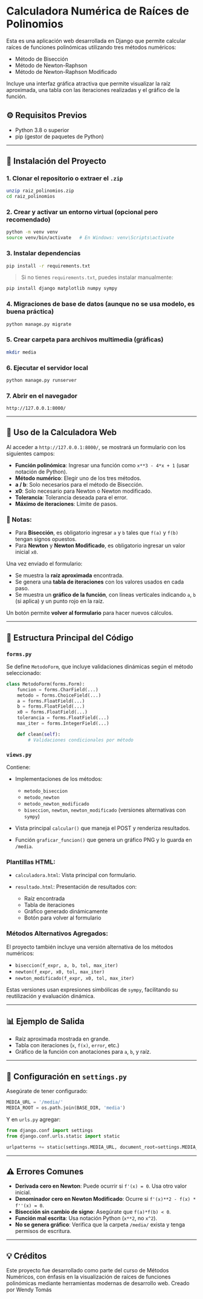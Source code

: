 # Calculadora Numérica de Raíces de Polinomios

Esta es una aplicación web desarrollada en Django que permite calcular raíces de funciones polinómicas utilizando tres métodos numéricos:

* Método de Bisección
* Método de Newton-Raphson
* Método de Newton-Raphson Modificado

Incluye una interfaz gráfica atractiva que permite visualizar la raíz aproximada, una tabla con las iteraciones realizadas y el gráfico de la función.


## ⚙️ Requisitos Previos

* Python 3.8 o superior
* pip (gestor de paquetes de Python)

---

## 🚀 Instalación del Proyecto

### 1. Clonar el repositorio o extraer el `.zip`

```bash
unzip raiz_polinomios.zip
cd raiz_polinomios
```

### 2. Crear y activar un entorno virtual (opcional pero recomendado)

```bash
python -m venv venv
source venv/bin/activate   # En Windows: venv\Scripts\activate
```

### 3. Instalar dependencias

```bash
pip install -r requirements.txt
```

> Si no tienes `requirements.txt`, puedes instalar manualmente:

```bash
pip install django matplotlib numpy sympy
```

### 4. Migraciones de base de datos (aunque no se usa modelo, es buena práctica)

```bash
python manage.py migrate
```

### 5. Crear carpeta para archivos multimedia (gráficas)

```bash
mkdir media
```

### 6. Ejecutar el servidor local

```bash
python manage.py runserver
```

### 7. Abrir en el navegador

```
http://127.0.0.1:8000/
```

---

## 🧠 Uso de la Calculadora Web

Al acceder a `http://127.0.0.1:8000/`, se mostrará un formulario con los siguientes campos:

* **Función polinómica**: Ingresar una función como `x**3 - 4*x + 1` (usar notación de Python).
* **Método numérico**: Elegir uno de los tres métodos.
* **a / b**: Solo necesarios para el método de Bisección.
* **x0**: Solo necesario para Newton o Newton modificado.
* **Tolerancia**: Tolerancia deseada para el error.
* **Máximo de iteraciones**: Límite de pasos.

### 📌 Notas:

* Para **Bisección**, es obligatorio ingresar `a` y `b` tales que `f(a)` y `f(b)` tengan signos opuestos.
* Para **Newton** y **Newton Modificado**, es obligatorio ingresar un valor inicial `x0`.

Una vez enviado el formulario:

* Se muestra la **raíz aproximada** encontrada.
* Se genera una **tabla de iteraciones** con los valores usados en cada paso.
* Se muestra un **gráfico de la función**, con líneas verticales indicando `a`, `b` (si aplica) y un punto rojo en la raíz.

Un botón permite **volver al formulario** para hacer nuevos cálculos.

---

## 📄 Estructura Principal del Código

### `forms.py`

Se define `MetodoForm`, que incluye validaciones dinámicas según el método seleccionado:

```python
class MetodoForm(forms.Form):
    funcion = forms.CharField(...)
    metodo = forms.ChoiceField(...)
    a = forms.FloatField(...)
    b = forms.FloatField(...)
    x0 = forms.FloatField(...)
    tolerancia = forms.FloatField(...)
    max_iter = forms.IntegerField(...)

    def clean(self):
        # Validaciones condicionales por método
```

### `views.py`

Contiene:

* Implementaciones de los métodos:

  * `metodo_biseccion`
  * `metodo_newton`
  * `metodo_newton_modificado`
  * `biseccion`, `newton`, `newton_modificado` (versiones alternativas con `sympy`)
* Vista principal `calcular()` que maneja el POST y renderiza resultados.
* Función `graficar_funcion()` que genera un gráfico PNG y lo guarda en `/media`.

### Plantillas HTML:

* `calculadora.html`: Vista principal con formulario.
* `resultado.html`: Presentación de resultados con:

  * Raíz encontrada
  * Tabla de iteraciones
  * Gráfico generado dinámicamente
  * Botón para volver al formulario

### Métodos Alternativos Agregados:

El proyecto también incluye una versión alternativa de los métodos numéricos:

* `biseccion(f_expr, a, b, tol, max_iter)`
* `newton(f_expr, x0, tol, max_iter)`
* `newton_modificado(f_expr, x0, tol, max_iter)`

Estas versiones usan expresiones simbólicas de `sympy`, facilitando su reutilización y evaluación dinámica.

---

## 📊 Ejemplo de Salida

* Raíz aproximada mostrada en grande.
* Tabla con iteraciones (`x`, `f(x)`, `error`, etc.)
* Gráfico de la función con anotaciones para `a`, `b`, y raíz.

---

## 📁 Configuración en `settings.py`

Asegúrate de tener configurado:

```python
MEDIA_URL = '/media/'
MEDIA_ROOT = os.path.join(BASE_DIR, 'media')
```

Y en `urls.py` agregar:

```python
from django.conf import settings
from django.conf.urls.static import static

urlpatterns += static(settings.MEDIA_URL, document_root=settings.MEDIA_ROOT)
```

---

## ⚠️ Errores Comunes

* **Derivada cero en Newton**: Puede ocurrir si `f'(x) = 0`. Usa otro valor inicial.
* **Denominador cero en Newton Modificado**: Ocurre si `f'(x)**2 - f(x) * f''(x) = 0`.
* **Bisección sin cambio de signo**: Asegúrate que `f(a)*f(b) < 0`.
* **Función mal escrita**: Usa notación Python (`x**2`, no `x^2`).
* **No se genera gráfico**: Verifica que la carpeta `/media/` exista y tenga permisos de escritura.

---


## 💡 Créditos

Este proyecto fue desarrollado como parte del curso de Métodos Numéricos, con énfasis en la visualización de raíces de funciones polinómicas mediante herramientas modernas de desarrollo web.
Creado por Wendy Tomás

